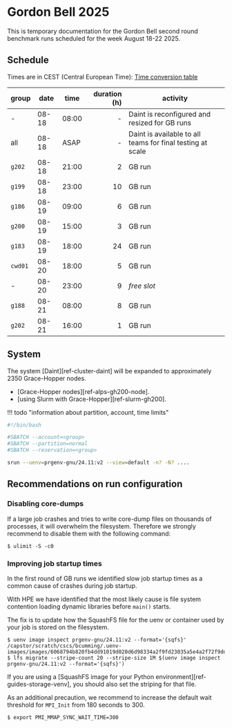 # Gordon Bell 2025

This is temporary documentation for the Gordon Bell second round benchmark runs scheduled for the week August 18-22 2025.

## Schedule

Times are in CEST (Central European  Time): [Time conversion table](https://time.is/compare/0800_18_Aug_2025_in_CET/PT/ET/Perth)

| group  | date | time  | duration (h) | activity |
| ---    | ---- | ----- | -----------: | --------------------- |
| -      | 08-18| 08:00 | -            | Daint is reconfigured and resized for GB runs             |
| all    | 08-18| ASAP  | -            | Daint is available to all teams for final testing at scale |
| `g202` | 08-18| 21:00 | 2            | GB run |
| `g199` | 08-18| 23:00 | 10           | GB run |
| `g186` | 08-19| 09:00 | 6            | GB run |
| `g200` | 08-19| 15:00 | 3            | GB run |
| `g183` | 08-19| 18:00 | 24           | GB run |
| `cwd01`| 08-20| 18:00 | 5            | GB run |
| -      | 08-20| 23:00 | 9            | *free slot* |
| `g188` | 08-21| 08:00 | 8            | GB run |
| `g202` | 08-21| 16:00 | 1            | GB run |

## System

The system [Daint][ref-cluster-daint] will be expanded to approximately 2350 Grace-Hopper nodes.

* [Grace-Hopper nodes][ref-alps-gh200-node].
* [using Slurm with Grace-Hopper][ref-slurm-gh200].

!!! todo "information about partition, account, time limits"

```bash
#!/bin/bash

#SBATCH --account=<group>
#SBATCH --partition=normal
#SBATCH --reservation=<group>

srun --uenv=prgenv-gnu/24.11:v2 --view=default -n? -N? ....
```

## Recommendations on run configuration

### Disabling core-dumps

If a large job crashes and tries to write core-dump files on thousands of processes,
it will overwhelm the filesystem. Therefore we strongly recommend to disable them with
the following command:

``` console title="disable writing of core-dump files"
$ ulimit -S -c0
```

### Improving job startup times

In the first round of GB runs we identified slow job startup times as a common cause of crashes during job startup.

With HPE we have identified that the most likely cause is file system contention loading dynamic libraries before `main()` starts.

The fix is to update how the SquashFS file for the uenv or container used by your job is stored on the filesystem.

```console title="set lustre striping on uenv squashfs file"
$ uenv image inspect prgenv-gnu/24.11:v2 --format='{sqfs}'
/capstor/scratch/cscs/bcumming/.uenv-images/images/6068794b820fb4dd91019d020d6d98334a2f9fd23035a5e4a2f72f9dda5f1260/store.squashfs
$ lfs migrate --stripe-count 20 --stripe-size 1M $(uenv image inspect prgenv-gnu/24.11:v2 --format='{sqfs}')
```

If you are using a [SquashFS image for your Python environment][ref-guides-storage-venv],
you should also set the striping for that file.

As an additional precaution, we recommend to increase the default wait threshold for `MPI_Init` from 180 seconds to 300.
```console title="increase MPI initialization time-out"
$ export PMI_MMAP_SYNC_WAIT_TIME=300
```

